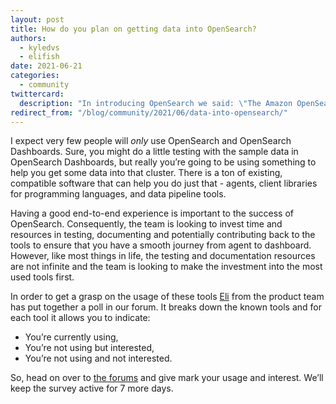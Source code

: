 ```yaml
---
layout: post
title: How do you plan on getting data into OpenSearch?
authors: 
  - kyledvs
  - elifish
date: 2021-06-21
categories:
  - community
twittercard:
  description: "In introducing OpenSearch we said: \"The Amazon OpenSearch Service APIs will be backwards compatible with the existing service APIs to eliminate any need for customers to update their current client code or applications. Additionally, just as we did for previous versions of Elasticsearch, we will provide a seamless upgrade path from existing Elasticsearch 6.x and 7.x managed clusters to OpenSearch.\"... "
redirect_from: "/blog/community/2021/06/data-into-opensearch/"
---
```


I expect very few people will *only* use OpenSearch and OpenSearch Dashboards. Sure, you might do a little testing with the sample data in OpenSearch Dashboards, but really you’re going to be using something to help you get some data into that cluster. There is a ton of existing, compatible software that can help you do just that - agents, client libraries for programming languages, and data pipeline tools. 

Having a good end-to-end experience is important to the success of OpenSearch. Consequently, the team is looking to invest time and resources in testing, documenting and potentially contributing back to the tools to ensure that you have a smooth journey from agent to dashboard. However, like most things in life, the testing and documentation resources are not infinite and the team is looking to make the investment into the most used tools first.

In order to get a grasp on the usage of these tools [Eli](/authors/elifish/) from the product team has put together a poll in our forum. It breaks down the known tools and for each tool it allows you to indicate: 

* You’re currently using,
* You’re not using but interested,
* You’re not using and not interested.

So, head on over to [the forums](https://discuss.opendistrocommunity.dev/t/what-clients-agents-and-ingestion-tools-do-you-use/6269) and give mark your usage and interest. We’ll keep the survey active for 7 more days.
